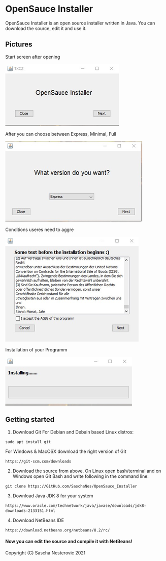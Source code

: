 # OpenSauce Installer
OpenSauce Installer is an open source installer written in Java.
You can download the source, edit it and use it.

## Pictures
Start screen after opening

![alt text](./pics/Startpage.jpg)

After you can choose between Express, Minimal, Full

![alt text](./pics/choise.jpg)

Conditions useres need to aggre

![alt text](./pics/agb.jpg)

Installation of your Programm

![alt text](./pics/ba.jpg)



## Getting started
1) Download Git
For Debian and Debain based Linux distros:
```
sudo apt install git
```
For Windows & MacOSX download the right version of Git
```
https://git-scm.com/downloads
```

2) Download the source from above. On Linux open bash/terminal and on Windows open Git Bash and write following in the command line:
```
git clone https://GitHub.com/SaschaNes/OpenSauce_Installer
```

3) Download Java JDK 8 for your system
```
https://www.oracle.com/technetwork/java/javase/downloads/jdk8-downloads-2133151.html
```

4) Download NetBeans IDE
```
https://download.netbeans.org/netbeans/8.2/rc/
```
#### Now you can edit the source and compile it with NetBeans!

Copyright (C) Sascha Nesterovic 2021
